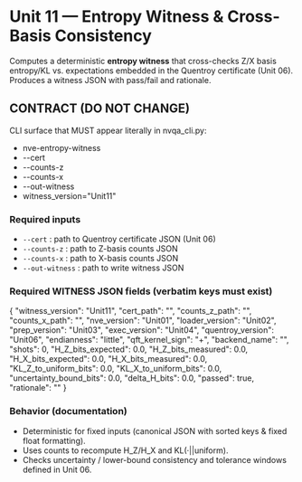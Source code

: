 # Unit 11 — Entropy Witness & Cross-Basis Consistency

Computes a deterministic **entropy witness** that cross-checks Z/X basis entropy/KL vs. expectations embedded in the Quentroy certificate (Unit 06). Produces a witness JSON with pass/fail and rationale.

## CONTRACT (DO NOT CHANGE)
CLI surface that MUST appear literally in nvqa_cli.py:
- nve-entropy-witness
- --cert
- --counts-z
- --counts-x
- --out-witness
- witness_version="Unit11"

### Required inputs
- `--cert` : path to Quentroy certificate JSON (Unit 06)
- `--counts-z` : path to Z-basis counts JSON
- `--counts-x` : path to X-basis counts JSON
- `--out-witness` : path to write witness JSON

### Required WITNESS JSON fields (verbatim keys must exist)
{
  "witness_version": "Unit11",
  "cert_path": "",
  "counts_z_path": "",
  "counts_x_path": "",
  "nve_version": "Unit01",
  "loader_version": "Unit02",
  "prep_version": "Unit03",
  "exec_version": "Unit04",
  "quentroy_version": "Unit06",
  "endianness": "little",
  "qft_kernel_sign": "+",
  "backend_name": "",
  "shots": 0,
  "H_Z_bits_expected": 0.0,
  "H_Z_bits_measured": 0.0,
  "H_X_bits_expected": 0.0,
  "H_X_bits_measured": 0.0,
  "KL_Z_to_uniform_bits": 0.0,
  "KL_X_to_uniform_bits": 0.0,
  "uncertainty_bound_bits": 0.0,
  "delta_H_bits": 0.0,
  "passed": true,
  "rationale": ""
}

### Behavior (documentation)
- Deterministic for fixed inputs (canonical JSON with sorted keys & fixed float formatting).
- Uses counts to recompute H_Z/H_X and KL(·||uniform).
- Checks uncertainty / lower-bound consistency and tolerance windows defined in Unit 06.
